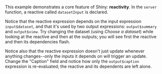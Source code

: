 This example demonstrates a core feature of Shiny: **reactivity**. In the
`server` function, a reactive called `datasetInput` is declared.

Notice that the reactive expression depends on the input expression
`input$dataset`, and that it's used by two output expressions: `output$summary`
and `output$view`. Try changing the dataset (using *Choose a dataset*) while
looking at the reactive and then at the outputs; you will see first the reactive
and then its dependencies flash.

Notice also that the reactive expression doesn't just update whenever anything
changes--only the inputs it depends on will trigger an update. Change the
"Caption" field and notice how only the `output$caption` expression is
re-evaluated; the reactive and its dependents are left alone.

